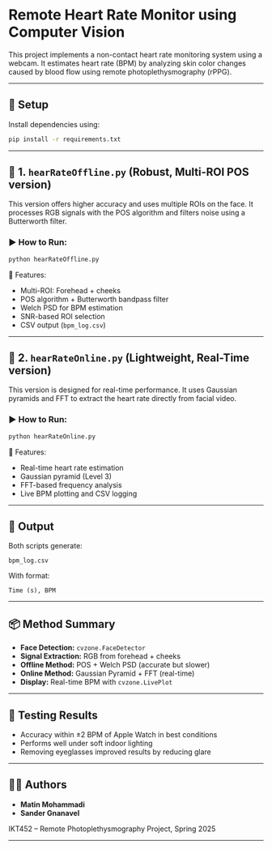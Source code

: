 # Remote Heart Rate Monitor using Computer Vision

This project implements a non-contact heart rate monitoring system using a webcam. It estimates heart rate (BPM) by analyzing skin color changes caused by blood flow using remote photoplethysmography (rPPG).

---

## 🔧 Setup

Install dependencies using:

```bash
pip install -r requirements.txt
```

---

## 🔹 1. `hearRateOffline.py` (Robust, Multi-ROI POS version)

This version offers higher accuracy and uses multiple ROIs on the face. It processes RGB signals with the POS algorithm and filters noise using a Butterworth filter.

### ▶️ How to Run:
```bash
python hearRateOffline.py
```

📌 Features:
- Multi-ROI: Forehead + cheeks
- POS algorithm + Butterworth bandpass filter
- Welch PSD for BPM estimation
- SNR-based ROI selection
- CSV output (`bpm_log.csv`)

---

## 🔹 2. `hearRateOnline.py` (Lightweight, Real-Time version)

This version is designed for real-time performance. It uses Gaussian pyramids and FFT to extract the heart rate directly from facial video.

### ▶️ How to Run:
```bash
python hearRateOnline.py
```

📌 Features:
- Real-time heart rate estimation
- Gaussian pyramid (Level 3)
- FFT-based frequency analysis
- Live BPM plotting and CSV logging

---

## 📁 Output

Both scripts generate:

```text
bpm_log.csv
```

With format:
```
Time (s), BPM
```

---

## 📦 Method Summary

- **Face Detection:** `cvzone.FaceDetector`
- **Signal Extraction:** RGB from forehead + cheeks
- **Offline Method:** POS + Welch PSD (accurate but slower)
- **Online Method:** Gaussian Pyramid + FFT (real-time)
- **Display:** Real-time BPM with `cvzone.LivePlot`

---

## 🧪 Testing Results

- Accuracy within ±2 BPM of Apple Watch in best conditions
- Performs well under soft indoor lighting
- Removing eyeglasses improved results by reducing glare

---

## 👨‍💻 Authors

- **Matin Mohammadi**
- **Sander Gnanavel**

IKT452 – Remote Photoplethysmography Project, Spring 2025

---
